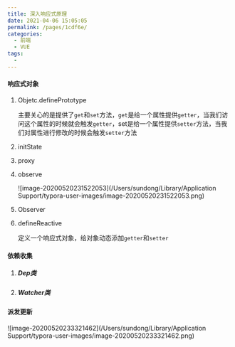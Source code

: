 ```yaml
---
title: 深入响应式原理
date: 2021-04-06 15:05:05
permalink: /pages/1cdf6e/
categories:
  - 前端
  - VUE
tags:
  - 
---
```

#### 响应式对象

1. Objetc.definePrototype

   主要关心的是提供了`get`和`set`方法，`get`是给一个属性提供`getter`，当我们访问这个属性的时候就会触发`getter`，set是给一个属性提供`setter`方法，当我们对属性进行修改的时候会触发`setter`方法

2. initState

3. proxy

4. observe

   ![image-20200520231522053](/Users/sundong/Library/Application Support/typora-user-images/image-20200520231522053.png)

5. Observer

6. defineReactive

   定义一个响应式对象，给对象动态添加`getter`和`setter`

#### 依赖收集

1. ##### Dep类

2. ##### Watcher类

   

#### 派发更新

![image-20200520233321462](/Users/sundong/Library/Application Support/typora-user-images/image-20200520233321462.png)